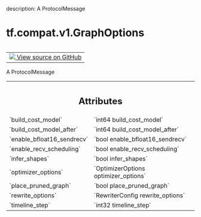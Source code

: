 description: A ProtocolMessage

<div itemscope itemtype="http://developers.google.com/ReferenceObject">
<meta itemprop="name" content="tf.compat.v1.GraphOptions" />
<meta itemprop="path" content="Stable" />
</div>

# tf.compat.v1.GraphOptions

<!-- Insert buttons and diff -->

<table class="tfo-notebook-buttons tfo-api nocontent" align="left">
<td>
  <a target="_blank" href="https://github.com/tensorflow/tensorflow/blob/r2.3/tensorflow/core/protobuf/config.proto">
    <img src="https://www.tensorflow.org/images/GitHub-Mark-32px.png" />
    View source on GitHub
  </a>
</td>
</table>



A ProtocolMessage

<!-- Placeholder for "Used in" -->




<!-- Tabular view -->
 <table class="responsive fixed orange">
<colgroup><col width="214px"><col></colgroup>
<tr><th colspan="2"><h2 class="add-link">Attributes</h2></th></tr>

<tr>
<td>
`build_cost_model`
</td>
<td>
`int64 build_cost_model`
</td>
</tr><tr>
<td>
`build_cost_model_after`
</td>
<td>
`int64 build_cost_model_after`
</td>
</tr><tr>
<td>
`enable_bfloat16_sendrecv`
</td>
<td>
`bool enable_bfloat16_sendrecv`
</td>
</tr><tr>
<td>
`enable_recv_scheduling`
</td>
<td>
`bool enable_recv_scheduling`
</td>
</tr><tr>
<td>
`infer_shapes`
</td>
<td>
`bool infer_shapes`
</td>
</tr><tr>
<td>
`optimizer_options`
</td>
<td>
`OptimizerOptions optimizer_options`
</td>
</tr><tr>
<td>
`place_pruned_graph`
</td>
<td>
`bool place_pruned_graph`
</td>
</tr><tr>
<td>
`rewrite_options`
</td>
<td>
`RewriterConfig rewrite_options`
</td>
</tr><tr>
<td>
`timeline_step`
</td>
<td>
`int32 timeline_step`
</td>
</tr>
</table>



